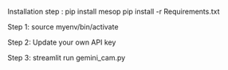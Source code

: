 Installation step :
pip install mesop
pip install -r Requirements.txt

Step 1: 
source myenv/bin/activate

Step 2: 
Update your own API key 

Step 3: 
streamlit run gemini_cam.py 



